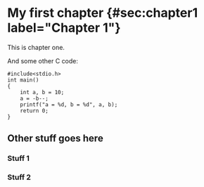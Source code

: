 # My first chapter {#sec:chapter1 label="Chapter 1"}

This is chapter one.

And some other C code:

```{#lst:codetest2 .c .numberLines caption="C code caption"}
#include<stdio.h>
int main()
{
    int a, b = 10;
    a = -b--;
    printf("a = %d, b = %d", a, b);
    return 0;
}
```

## Other stuff goes here

### Stuff 1

### Stuff 2
